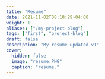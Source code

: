 ```yaml
---
title: "Resume"
date: 2021-11-02T08:10:29-04:00
weight: 1
aliases: ["/my-project-blog"]
tags: ["first", "project-blog"]
draft: false
description: "My resume updated v1"
cover:
  hidden: false
  image: "resume.PNG"
  caption: "resume."
---
```

